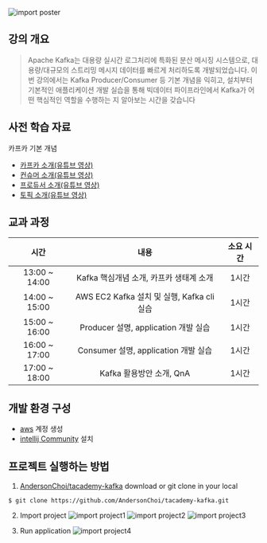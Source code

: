 ![import poster](https://raw.githubusercontent.com/AndersonChoi/tacademy-kafka/master/image/poster.png)

## 강의 개요

> Apache Kafka는 대용량 실시간 로그처리에 특화된 분산 메시징 시스템으로, 대용량/대규모의 스트리밍 메시지 데이터를 빠르게 처리하도록 개발되었습니다.
>  이번 강의에서는 Kafka Producer/Consumer 등 기본 개념을 익히고, 설치부터 기본적인 애플리케이션 개발 실습을 통해 빅데이터 파이프라인에서 Kafka가 어떤 핵심적인 역할을 수행하는 지 알아보는 시간을 갖습니다

## 사전 학습 자료

카프카 기본 개념
- [카프카 소개(유튜브 영상)](https://www.youtube.com/watch?v=waw0XXNX-uQ)
- [컨슈머 소개(유튜브 영상)](https://www.youtube.com/watch?v=rBVCvv9skT4)
- [프로듀서 소개(유튜브 영상)](https://www.youtube.com/watch?v=aAu0FE3nvbk)
- [토픽 소개(유튜브 영상)](https://www.youtube.com/watch?v=7QfEpRTRdIQ)


## 교과 과정

|       **시간**       |       **내용**        | **소요 시간** |
| :----------------: | :-----------------: | :-------: |
| 13:00 ~ 14:00  |  Kafka 핵심개념 소개, 카프카 생태계 소개   |    1시간    |
| 14:00 ~ 15:00  |  AWS EC2 Kafka 설치 및 실행, Kafka cli 실습   |    1시간    |
| 15:00 ~ 16:00  |  Producer 설명, application 개발 실습   |    1시간    |
| 16:00 ~ 17:00  |  Consumer 설명, application 개발 실습   |    1시간    |
| 17:00 ~ 18:00  |  Kafka 활용방안 소개, QnA   |    1시간    |

## 개발 환경 구성

- [aws](https://aws.amazon.com/ko/) 계정 생성
- [intellij Community](https://www.jetbrains.com/ko-kr/idea/download) 설치

## 프로젝트 실행하는 방법

1. [AndersonChoi/tacademy-kafka](https://github.com/AndersonChoi/tacademy-kafka) download or git clone in your local
```
$ git clone https://github.com/AndersonChoi/tacademy-kafka.git
```

2. Import project
![import project1](https://raw.githubusercontent.com/AndersonChoi/tacademy-kafka/master/image/image01.png)
![import project2](https://raw.githubusercontent.com/AndersonChoi/tacademy-kafka/master/image/image02.png)
![import project3](https://raw.githubusercontent.com/AndersonChoi/tacademy-kafka/master/image/image03.png)

3. Run application
![import project4](https://raw.githubusercontent.com/AndersonChoi/tacademy-kafka/master/image/image04.png)


